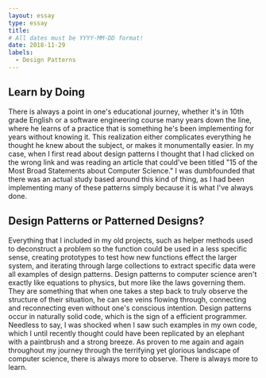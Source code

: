 ```yaml
---
layout: essay
type: essay
title: 
# All dates must be YYYY-MM-DD format!
date: 2018-11-29
labels:
  - Design Patterns
---
```


## Learn by Doing
There is always a point in one's educational journey, whether it's in 10th grade English or a software engineering course many years down the line, where he learns of a practice that is something he's been implementing for years without knowing it.  This realization either complicates everything he thought he knew about the subject, or makes it monumentally easier.  In my case, when I first read about design patterns I thought that I had clicked on the wrong link and was reading an article that could've been titled "15 of the Most Broad Statements about Computer Science."  I was dumbfounded that there was an actual study based around this kind of thing, as I had been implementing many of these patterns simply because it is what I've always done.  

## Design Patterns or Patterned Designs?
Everything that I included in my old projects, such as helper methods used to deconstruct a problem so the function could be used in a less specific sense, creating prototypes to test how new functions effect the larger system, and iterating through large collections to extract specific data were all examples of design patterns.  Design patterns to computer science aren't exactly like equations to physics, but more like the laws governing them.  They are something that when one takes a step back to truly observe the structure of their situation, he can see veins flowing through, connecting and reconnecting even without one's conscious intention.  Design patterns occur in naturally solid code, which is the sign of a efficient programmer.  Needless to say, I was shocked when I saw such examples in my own code, which I until recently thought could have been replicated by an elephant with a paintbrush and a strong breeze.  As proven to me again and again throughout my journey through the terrifying yet glorious landscape of computer science, there is always more to observe.  There is always more to learn.  
